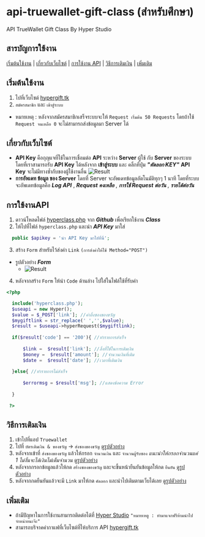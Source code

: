 # api-truewallet-gift-class (สำหรับศึกษา)
API TrueWallet Gift Class  By Hyper Studio

## สารบัญการใช้งาน
[เริ่มต้นใช้งาน](#เริ่มต้นใช้งาน) | 
[เกี่ยวกับเว็บไซต์](#เกี่ยวกับเว็บไซต์) | 
[การใช้งาน API](#การใช้งานAPI) | 
[วิธีการเติมเงิน](#วิธีการเติมเงิน) | 
[เพิ่มเติม](#เพิ่มเติม)

## เริ่มต้นใช้งาน
1. ไปที่เว็บไซต์ [hypergift.tk](http://hypergift.tk/)
2. ``` สมัครสมาชิก ``` และ ``` เข้าสู่ระบบ ```
* หมายเหตุ : หลังจากสมัครสมาชิกเสร็จระบบจะให้ ``` Request เริ่มต้น 50 Requests ``` โดยถ้าใช้ ``` Request จนเหลือ 0 ``` จะไม่สามารถส่งข้อมูลมา Server ได้ 

## เกี่ยวกับเว็บไซต์
- **API Key** คือกุญแจที่ใช้ในการเชื่อมต่อ **API** ระหว่าง **Server** ผู้ใช้ กับ **Server** ของระบบ โดยที่เราสามารถรับ **API Key** ได้หลังจาก **เข้าสู่ระบบ** และ คลิ้กที่ปุ่ม ***"คัดลอก KEY"***
 **API Key** จะไม่มีทางซ้ำกับของผู้ใช้งานอื่น
 ![Result](https://www.img.in.th/images/92d6efcf79eedef3f4196b787fe47e2f.png)
- **การอัพเดท ข้อมูล ของ Server** โดยที่ Server จะอัพเดทข้อมูลอัตโนมัติทุกๆ 1 นาที โดยที่ระบบจะอัพเดทข้อมูลคือ ***Log API*** , ***Request คงเหลือ*** , ***การใช้ Request ต่อวัน*** , ***รายได้ต่อวัน***

## การใช้งานAPI
1. ดาวน์โหลดไฟล์ [hyperclass.php](https://github.com/sharpaddroot/api-truewallet-gift-class/blob/master/hyperclass.php) จาก ***Github*** เพื่อเรียกใช้งาน ***Class***
2. ให้ไปที่ไฟล์ ``` hyperclass.php ``` และนำ ***API Key*** มาใส่
```php
  public $apikey = 'นำ API Key มาใส่ที่นี่'; 
```
3. สร้าง ``` Form ``` สำหรับไว้ส่งค่า ``` Link ``` ``` (การส่งค่าให้ใช้ Method="POST") ```
- รูปตัวอย่าง ***Form***
  - ![Result](https://www.img.in.th/images/c5b7983e1e61c6991587835d0c4ad3b2.png)
4. หลังจากสร้าง ``` Form ``` ให้นำ ``` Code ``` ด้านล่าง ไปใส่ในไฟล์ใช้ที่รับค่า
```php
<?php

  include('hyperclass.php');
  $useapi = new Hyper();
  $value = $_POST['link']; //ค่าลิ้งซองของขวัญ
  $mygiftlink = str_replace(' ','',$value);
  $result = $useapi->hyperRequest($mygiftlink);
  
  if($result['code'] == '200'){ //ทำรายการสำเร็จ	
  
	  $link =  $result['link']; //ลิ้งที่ใช้ในการเติมเงิน
	  $money =  $result['amount']; //จำนวนเงินที่เติม
	  $date =  $result['date']; //เวลาที่เติมเงิน		
    
  }else{ //ทำรายการไม่สำเร็จ		
  
	  $errormsg = $result['msg']; //แสดงข้อความ Error	
    
  }
  
 ?>
```

## วิธีการเติมเงิน
1. เข้าไปที่แอป ``` Truewallet ```
2. ไปที่ ``` บัตรเติมเงิน & ของขวัญ ``` -> ``` ส่งซองของขวัญ ``` [ดูรูปตัวอย่าง](https://www.img.in.th/images/78bc8881c2d195fdc3aa259ff1f7d278.jpg)
3. หลังจากเข้าที่ ``` ส่งซองของขวัญ ``` แล้วให้กรอก ``` จำนวนเงิน ``` และ ``` จำนวนผู้รับซอง ``` _แนะนำให้กรอกจำนวนแค่ 1 ไม่งั้นจะได้เงินไม่เต็มจำนวน_ [ดูรูปตัวอย่าง](https://www.img.in.th/images/7c4782d43a430c3f0de7388a5dba722a.jpg)
4. หลังจากกรอกข้อมูลแล้วให้กด ``` สร้างซองของขวัญ ``` และจะขึ้นหน้ายืนยันข้อมูลให้กด ``` ยืนยัน ``` [ดูรูปตัวอย่าง](https://www.img.in.th/images/1a264cbb4b8d7c0827466c33559dae32.jpg)
5. หลังจากกดยืนยันแล้วจะมี ``` Link ``` มาให้กด ``` คัดลอก ``` และนำไปเติมตามเว็บได้เลย [ดูรูปตัวอย่าง](https://www.img.in.th/images/89312ce1d42342befb9b7c1877c175ac.jpg)

## เพิ่มเติม
- ถ้ามีปัญหาในการใช้งานสามารถติดต่อได้ที่ [Hyper Studio](https://www.facebook.com/pagehyperstudio) ``` "หมายเหตู : ทำมาแจกฟรีห้ามนำไปจำหน่ายนะจ๊ะ" ```
- สามารถบริจาคค่ากาแฟที่เว็บไซต์ที่ให้บริการ API [hypergift.tk](https://hypergift.tk/)

